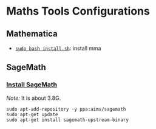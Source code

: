 # Maths Tools Configurations

## Mathematica
- [`sudo bash install.sh`](http://support.wolfram.com/kb/12453): install mma

## SageMath

### [Install SageMath](http://askubuntu.com/a/599191/306000)

*Note:* It is about 3.8G.

```
sudo apt-add-repository -y ppa:aims/sagemath
sudo apt-get update
sudo apt-get install sagemath-upstream-binary
```
